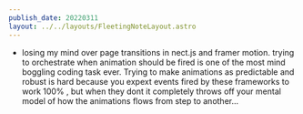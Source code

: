 ```yaml
---
publish_date: 20220311    
layout: ../../layouts/FleetingNoteLayout.astro
---
```

- losing my mind over page transitions in nect.js and framer motion. trying to orchestrate when animation should be fired is one of the most mind boggling coding task ever. Trying to make animations as predictable and robust is hard because you expext events fired by these frameworks to work 100% , but when they dont it completely throws off your mental model of how the animations flows from step to another...
